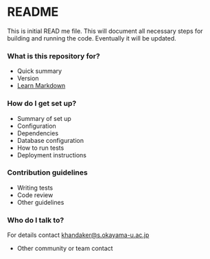 # README #

This is initial READ me file. This will document all necessary steps for building and running the code. Eventually it will be updated.

### What is this repository for? ###

* Quick summary
* Version
* [Learn Markdown](https://bitbucket.org/tutorials/markdowndemo)

### How do I get set up? ###

* Summary of set up
* Configuration
* Dependencies
* Database configuration
* How to run tests
* Deployment instructions

### Contribution guidelines ###

* Writing tests
* Code review
* Other guidelines

### Who do I talk to? ###
For details contact khandaker@s.okayama-u.ac.jp
* Other community or team contact